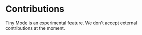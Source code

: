 # Contributions
Tiny Mode is an experimental feature. We don't accept external contributions at the moment.